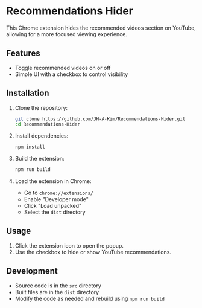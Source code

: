 # Recommendations Hider

This Chrome extension hides the recommended videos section on YouTube, allowing for a more focused viewing experience.

## Features

- Toggle recommended videos on or off
- Simple UI with a checkbox to control visibility

## Installation

1. Clone the repository:
    ```bash
    git clone https://github.com/JH-A-Kim/Recommendations-Hider.git
    cd Recommendations-Hider
    ```

2. Install dependencies:
    ```bash
    npm install
    ```

3. Build the extension:
    ```bash
    npm run build
    ```

4. Load the extension in Chrome:
    - Go to `chrome://extensions/`
    - Enable "Developer mode"
    - Click "Load unpacked"
    - Select the `dist` directory

## Usage

1. Click the extension icon to open the popup.
2. Use the checkbox to hide or show YouTube recommendations.

## Development

- Source code is in the `src` directory
- Built files are in the `dist` directory
- Modify the code as needed and rebuild using `npm run build`


